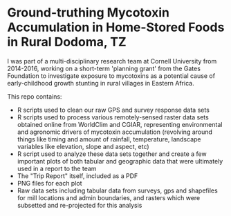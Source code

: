 # Ground-truthing Mycotoxin Accumulation in Home-Stored Foods in Rural Dodoma, TZ


I was part of a multi-disciplinary research team at Cornell University from 2014-2016, working on a short-term 'planning grant' from the Gates Foundation to investigate exposure to mycotoxins as a potential cause of early-childhood growth stunting in rural villages in Eastern Africa.

This repo contains: 
 - R scripts used to clean our raw GPS and survey response data sets 
 - R scripts used to process various remotely-sensed raster data sets obtained online from WorldClim and CGIAR, representing environmental and agronomic drivers of mycotoxin accumulation (revolving around things like timing and amount of rainfall, temperature, landscape variables like elevation, slope and aspect, etc)
 - R script used to analyze these data sets together and create a few important plots of both tabular and geographic data that were ultimately used in a report to the team
 - The "Trip Report" itself, included as a PDF
 - PNG files for each plot
 - Raw data sets including tabular data from surveys, gps and shapefiles for mill locations and admin boundaries, and rasters which were subsetted and re-projected for this analysis
